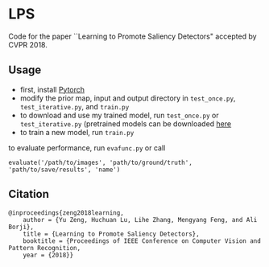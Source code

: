 # LPS
Code for the paper ``Learning to Promote Saliency Detectors" accepted by CVPR 2018.

## Usage
* first, install [Pytorch](https://github.com/pytorch/pytorch)
* modify the prior map, input and output directory in ```test_once.py```, ```test_iterative.py```, and ```train.py```
* to download and use my trained model, run ```test_once.py``` or ```test_iterative.py``` (pretrained models can be downloaded [here](https://pan.baidu.com/s/1B5obuTPJZpq2e1Tx6a1QJQ#list/path=%2F)
* to train a new model, run ```train.py```

to evaluate performance, run ```evafunc.py``` or call
```
evaluate('/path/to/images', 'path/to/ground/truth', 'path/to/save/results', 'name')
```

## Citation
```
@inproceedings{zeng2018learning,
    author = {Yu Zeng, Huchuan Lu, Lihe Zhang, Mengyang Feng, and Ali Borji},
    title = {Learning to Promote Saliency Detectors},
    booktitle = {Proceedings of IEEE Conference on Computer Vision and Pattern Recognition,
    year = {2018}}
```
